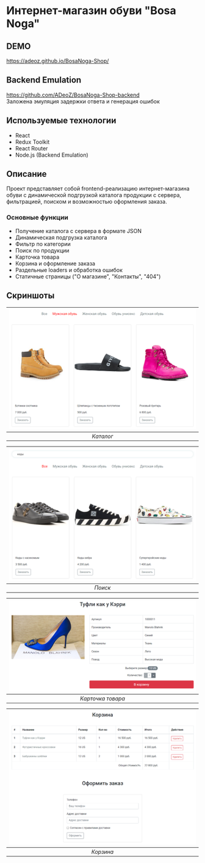 # Интернет-магазин обуви "Bosa Noga"

## DEMO

https://adeoz.github.io/BosaNoga-Shop/

## Backend Emulation

https://github.com/ADeoZ/BosaNoga-Shop-backend  
Заложена эмуляция задержки ответа и генерация ошибок

## Используемые технологии

* React
* Redux Toolkit
* React Router
* Node.js (Backend Emulation)

## Описание

Проект представляет собой frontend-реализацию интернет-магазина обуви с динамической подгрузкой каталога продукции с сервера, фильтрацией, поиском и возможностью оформления заказа.

### Основные функции

* Получение каталога с сервера в формате JSON
* Динамическая подгрузка каталога
* Фильтр по категории
* Поиск по продукции
* Карточка товара
* Корзина и оформление заказа
* Раздельные loaders и обработка ошибок
* Статичные страницы ("О магазине", "Контакты", "404")

## Скриншоты

| ![Каталог](https://raw.githubusercontent.com/ADeoZ/BosaNoga-Shop/master/readme_pic/1_catalog.png) |
|:--:|
| *Каталог* |

| ![Поиск](https://raw.githubusercontent.com/ADeoZ/BosaNoga-Shop/master/readme_pic/2_search.png) |
|:--:|
| *Поиск* |

| ![Карточка товара](https://raw.githubusercontent.com/ADeoZ/BosaNoga-Shop/master/readme_pic/3_item.png) |
|:--:|
| *Карточка товара* |

| ![Корзина](https://raw.githubusercontent.com/ADeoZ/BosaNoga-Shop/master/readme_pic/4_cart.png) |
|:--:|
| *Корзина* |
